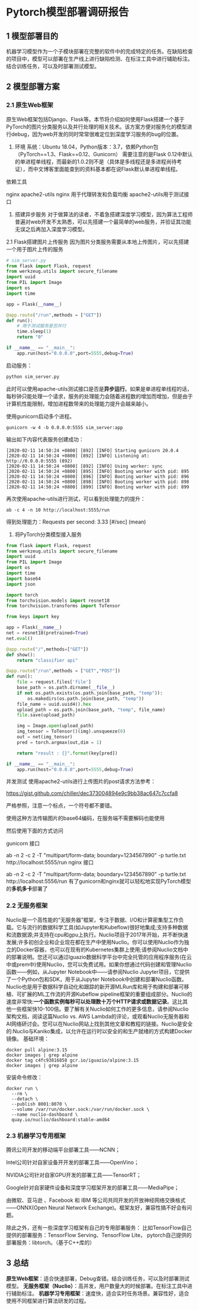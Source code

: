 # Pytorch模型部署调研报告

## 1 模型部署目的
机器学习模型作为一个子模块部署在完整的软件中的完成特定的任务。在缺陷检查的项目中，模型可以部署在生产线上进行缺陷检测、在标注工具中进行辅助标注。结合训练任务，可以及时部署测试模型。

## 2 模型部署方案
### 2.1 原生Web框架
原生Web框架包括Django、Flask等。本节将介绍如何使用Flask搭建一个基于PyTorch的图片分类服务以及并行处理的相关技术。该方案方便对服务化的模型进行debug，因为web开发的同时常常很难定位到深度学习服务的bug的位置。

1. 环境
系统：Ubuntu 18.04，Python版本：3.7，依赖Python包（PyTorch==1.3、Flask==0.12、Gunicorn）
需要注意的是Flask 0.12中默认的单进程单线程，而最新的1.0.2则不是（具体是多线程还是多进程尚待考证），而中文博客里面能查到的资料基本都在说Flask默认单进程单线程。

依赖工具

nginx
apache2-utils
nginx 用于代理转发和负载均衡
apache2-utils用于测试接口

1. 搭建异步服务
对于做算法的读者，不着急搭建深度学习模型，因为算法工程师普遍对web开发不太熟悉，可以先搭建一个最简单的web服务，并验证其功能无误之后再加入深度学习模型。

2.1 Flask搭建图片上传服务
因为图片分类服务需要从本地上传图片，可以先搭建一个用于图片上传的服务
```python
# sim_server.py
from flask import Flask, request
from werkzeug.utils import secure_filename
import uuid
from PIL import Image
import os
import time

app = Flask(__name__)

@app.route("/run",methods = ["GET"])
def run():
    # 用于测试服务是否并行
    time.sleep(1)
    return "0"

if __name__ == "__main__":
    app.run(host="0.0.0.0",port=5555,debug=True)
```
启动服务：
```python
python sim_server.py
```

此时可以使用apache-utils测试接口是否是**异步运行**。如果是单进程单线程的话，每秒钟只能处理一个请求，服务的处理能力会随着进程数的增加而增加，但是由于计算机性能限制，增加进程数带来的处理能力提升会越来越小。

使用gunicorn启动多个进程。
```shell
gunicorn -w 4 -b 0.0.0.0:5555 sim_server:app
```

输出如下内容代表服务创建成功：
```shell
[2020-02-11 14:50:24 +0800] [892] [INFO] Starting gunicorn 20.0.4
[2020-02-11 14:50:24 +0800] [892] [INFO] Listening at: http://0.0.0.0:5555 (892)
[2020-02-11 14:50:24 +0800] [892] [INFO] Using worker: sync
[2020-02-11 14:50:24 +0800] [895] [INFO] Booting worker with pid: 895
[2020-02-11 14:50:24 +0800] [896] [INFO] Booting worker with pid: 896
[2020-02-11 14:50:24 +0800] [898] [INFO] Booting worker with pid: 898
[2020-02-11 14:50:24 +0800] [899] [INFO] Booting worker with pid: 899
```
再次使用apache-utils进行测试，可以看到处理能力的提升：
```shell
ab -c 4 -n 10 http://localhost:5555/run
```
得到处理能力：Requests per second: 3.33 [#/sec] (mean)

1. 将PyTorch分类模型接入服务
```python
from flask import Flask, request
from werkzeug.utils import secure_filename
import uuid
from PIL import Image
import os
import time
import base64
import json

import torch
from torchvision.models import resnet18
from torchvision.transforms import ToTensor

from keys import key

app = Flask(__name__)
net = resnet18(pretrained=True)
net.eval()

@app.route("/",methods=["GET"])
def show():
    return "classifier api"

@app.route("/run",methods = ["GET","POST"])
def run():
    file = request.files['file']
    base_path = os.path.dirname(__file__)
    if not os.path.exists(os.path.join(base_path, "temp")):
        os.makedirs(os.path.join(base_path, "temp"))
    file_name = uuid.uuid4().hex
    upload_path = os.path.join(base_path, "temp", file_name)
    file.save(upload_path)

    img = Image.open(upload_path)
    img_tensor = ToTensor()(img).unsqueeze(0)
    out = net(img_tensor)
    pred = torch.argmax(out,dim = 1)

    return "result : {}".format(key[pred])

if __name__ == "__main__":
    app.run(host="0.0.0.0",port=5555,debug=True)
```
并发测试
使用apache2-utils进行上传图片的post请求方法参考：

https://gist.github.com/chiller/dec373004894e9c9bb38ac647c7ccfa8

严格参照，注意一个标点，一个符号都不要错。

使用这种方法传输图片的base64编码，在服务端不需要解码也能使用

然后使用下面的方式访问

gunicorn 接口

ab -n 2 -c 2 -T "multipart/form-data; boundary=1234567890" -p turtle.txt http://localhost:5555/run
nginx 接口

ab -n 2 -c 2 -T "multipart/form-data; boundary=1234567890" -p turtle.txt http://localhost:5556/run
有了gunicorn和nginx就可以轻松地实现PyTorch模型的**多机多卡**部署了


### 2.2 无服务框架

Nuclio是一个高性能的“无服务器”框架，专注于数据、I/O和计算密集型工作负载。它与流行的数据科学工具(如Jupyter和Kubeflow)很好地集成;支持多种数据和流数据源;并支持在cpu和gpu上执行。Nuclio项目于2017年开始，并不断快速发展;许多初创企业和企业现在都在生产中使用Nuclio。你可以使用Nuclio作为独立的Docker容器，也可以在现有的Kubernetes集群上使用;请参阅Nuclio文档中的部署说明。您还可以通过Iguazio数据科学平台中完全托管的应用程序服务(在云中或prem中)使用Nuclio，您可以免费试用。如果你想通过代码创建和管理Nuclio函数——例如，从Jupyter Notebook中——请参阅Nuclio Jupyter项目，它提供了一个Python包和SDK，用于从Jupyter Notebook中创建和部署Nuclio函数。Nuclio也是用于数据科学自动化和跟踪的新开源MLRun库和用于构建和部署可移植、可扩展的ML工作流的开源Kubeflow pipeline框架的重要组成部分。Nuclio的速度非常快:**一个函数实例每秒可以处理数十万个HTTP请求或数据记录**。这比其他一些框架快10-100倍。要了解有关Nuclio如何工作的更多信息，请参阅Nuclio架构文档，阅读这篇Nuclio vs. AWS Lambda的评论，或观看Nuclio无服务器和AI网络研讨会。您可以在Nuclio网站上找到其他文章和教程的链接。Nuclio是安全的:Nuclio与Kaniko集成，以允许在运行时以安全的和生产就绪的方式构建Docker镜像。
基础环境：
```shell
docker pull alpine:3.15
docker images | grep alpine
docker tag c4fc93816858 gcr.io/iguazio/alpine:3.15
docker images | grep alpine
```
安装命令修改：
```shell
docker run \
  --rm \
  --detach \
  --publish 8001:8070 \
  --volume /var/run/docker.sock:/var/run/docker.sock \
  --name nuclio-dashboard \
  quay.io/nuclio/dashboard:stable-amd64
```

### 2.3 机器学习专用框架

腾讯公司开发的移动端平台部署工具——NCNN；

Intel公司针对自家设备开开发的部署工具——OpenVino；

NVIDIA公司针对自家GPU开发的部署工具——TensorRT；

Google针对自家硬件设备和深度学习框架开发的部署工具——MediaPipe；

由微软、亚马逊 、Facebook 和 IBM 等公司共同开发的开放神经网络交换格式——ONNX(Open Neural Network Exchange)。框架友好，兼容性搞不好会有问题。

除此之外，还有一些深度学习框架有自己的专用部署服务：
比如TensorFlow自己提供的部署服务：TensorFlow Serving、TensorFlow Lite，
pytorch自己提供的部署服务：libtorch。（基于C++库的）

## 3 总结
**原生Web框架**：适合快速部署，Debug查错。结合训练任务，可以及时部署测试模型。
**无服务框架（Nuclio）**：高并发，用户数量大的时候部署。在标注工具中进行辅助标注。
**机器学习专用框架**：速度快，适合实时任务场景。兼容性好，适合使用不同框架进行算法研发的过程。